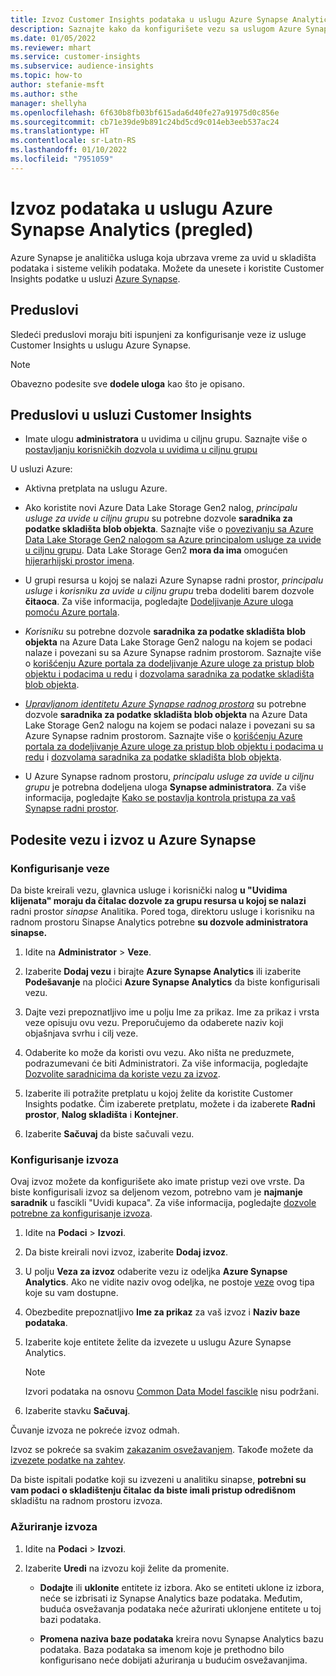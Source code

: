 ```yaml
---
title: Izvoz Customer Insights podataka u uslugu Azure Synapse Analytics
description: Saznajte kako da konfigurišete vezu sa uslugom Azure Synapse Analytics.
ms.date: 01/05/2022
ms.reviewer: mhart
ms.service: customer-insights
ms.subservice: audience-insights
ms.topic: how-to
author: stefanie-msft
ms.author: sthe
manager: shellyha
ms.openlocfilehash: 6f630b8fb03bf615ada6d40fe27a91975d0c856e
ms.sourcegitcommit: cb71e39de9b891c24bd5cd9c014eb3eeb537ac24
ms.translationtype: HT
ms.contentlocale: sr-Latn-RS
ms.lasthandoff: 01/10/2022
ms.locfileid: "7951059"
---
```

# <a name="export-data-to-azure-synapse-analytics-preview"></a>Izvoz podataka u uslugu Azure Synapse Analytics (pregled)

Azure Synapse je analitička usluga koja ubrzava vreme za uvid u skladišta podataka i sisteme velikih podataka. Možete da unesete i koristite Customer Insights podatke u usluzi [Azure Synapse](/azure/synapse-analytics/overview-what-is).

## <a name="prerequisites"></a>Preduslovi

Sledeći preduslovi moraju biti ispunjeni za konfigurisanje veze iz usluge Customer Insights u uslugu Azure Synapse.

> [!NOTE]
> Obavezno podesite sve **dodele uloga** kao što je opisano.  

## <a name="prerequisites-in-customer-insights"></a>Preduslovi u usluzi Customer Insights

* Imate ulogu **administratora** u uvidima u ciljnu grupu. Saznajte više o [postavljanju korisničkih dozvola u uvidima u ciljnu grupu](permissions.md#assign-roles-and-permissions)

U usluzi Azure: 

- Aktivna pretplata na uslugu Azure.

- Ako koristite novi Azure Data Lake Storage Gen2 nalog, *principalu usluge za uvide u ciljnu grupu* su potrebne dozvole **saradnika za podatke skladišta blob objekta**. Saznajte više o [povezivanju sa Azure Data Lake Storage Gen2 nalogom sa Azure principalom usluge za uvide u ciljnu grupu](connect-service-principal.md). Data Lake Storage Gen2 **mora da ima** omogućen [hijerarhijski prostor imena](/azure/storage/blobs/data-lake-storage-namespace).

- U grupi resursa u kojoj se nalazi Azure Synapse radni prostor, *principalu usluge* i *korisniku za uvide u ciljnu grupu* treba dodeliti barem dozvole **čitaoca**. Za više informacija, pogledajte [Dodeljivanje Azure uloga pomoću Azure portala](/azure/role-based-access-control/role-assignments-portal).

- *Korisniku* su potrebne dozvole **saradnika za podatke skladišta blob objekta** na Azure Data Lake Storage Gen2 nalogu na kojem se podaci nalaze i povezani su sa Azure Synapse radnim prostorom. Saznajte više o [korišćenju Azure portala za dodeljivanje Azure uloge za pristup blob objektu i podacima u redu](/azure/storage/common/storage-auth-aad-rbac-portal) i [dozvolama saradnika za podatke skladišta blob objekta](/azure/role-based-access-control/built-in-roles#storage-blob-data-contributor).

- *[Upravljanom identitetu Azure Synapse radnog prostora](/azure/synapse-analytics/security/synapse-workspace-managed-identity)* su potrebne dozvole **saradnika za podatke skladišta blob objekta** na Azure Data Lake Storage Gen2 nalogu na kojem se podaci nalaze i povezani su sa Azure Synapse radnim prostorom. Saznajte više o [korišćenju Azure portala za dodeljivanje Azure uloge za pristup blob objektu i podacima u redu](/azure/storage/common/storage-auth-aad-rbac-portal) i [dozvolama saradnika za podatke skladišta blob objekta](/azure/role-based-access-control/built-in-roles#storage-blob-data-contributor).

- U Azure Synapse radnom prostoru, *principalu usluge za uvide u ciljnu grupu* je potrebna dodeljena uloga **Synapse administratora**. Za više informacija, pogledajte [Kako se postavlja kontrola pristupa za vaš Synapse radni prostor](/azure/synapse-analytics/security/how-to-set-up-access-control).

## <a name="set-up-the-connection-and-export-to-azure-synapse"></a>Podesite vezu i izvoz u Azure Synapse

### <a name="configure-a-connection"></a>Konfigurisanje veze

Da biste kreirali vezu, glavnica usluge i korisnički nalog **u "Uvidima klijenata" moraju da čitalac dozvole za grupu resursa u kojoj se nalazi** radni prostor *sinapse* Analitika. Pored toga, direktoru usluge i korisniku na radnom prostoru Sinapse Analytics potrebne **su dozvole administratora sinapse.** 

1. Idite na **Administrator** > **Veze**.

1. Izaberite **Dodaj vezu** i birajte **Azure Synapse Analytics** ili izaberite **Podešavanje** na pločici **Azure Synapse Analytics** da biste konfigurisali vezu.

1. Dajte vezi prepoznatljivo ime u polju Ime za prikaz. Ime za prikaz i vrsta veze opisuju ovu vezu. Preporučujemo da odaberete naziv koji objašnjava svrhu i cilj veze.

1. Odaberite ko može da koristi ovu vezu. Ako ništa ne preduzmete, podrazumevani će biti Administratori. Za više informacija, pogledajte [Dozvolite saradnicima da koriste vezu za izvoz](connections.md#allow-contributors-to-use-a-connection-for-exports).

1. Izaberite ili potražite pretplatu u kojoj želite da koristite Customer Insights podatke. Čim izaberete pretplatu, možete i da izaberete **Radni prostor**, **Nalog skladišta** i **Kontejner**.

1. Izaberite **Sačuvaj** da biste sačuvali vezu.

### <a name="configure-an-export"></a>Konfigurisanje izvoza

Ovaj izvoz možete da konfigurišete ako imate pristup vezi ove vrste. Da biste konfigurisali izvoz sa deljenom vezom, potrebno vam je **najmanje saradnik** u fascikli "Uvidi kupaca". Za više informacija, pogledajte [dozvole potrebne za konfigurisanje izvoza](export-destinations.md#set-up-a-new-export).

1. Idite na **Podaci** > **Izvozi**.

1. Da biste kreirali novi izvoz, izaberite **Dodaj izvoz**.

1. U polju **Veza za izvoz** odaberite vezu iz odeljka **Azure Synapse Analytics**. Ako ne vidite naziv ovog odeljka, ne postoje [veze](connections.md) ovog tipa koje su vam dostupne.

1. Obezbedite prepoznatljivo **Ime za prikaz** za vaš izvoz i **Naziv baze podataka**.

1. Izaberite koje entitete želite da izvezete u uslugu Azure Synapse Analytics.
   > [!NOTE]
   > Izvori podataka na osnovu [Common Data Model fascikle](connect-common-data-model.md) nisu podržani.

2. Izaberite stavku **Sačuvaj**.

Čuvanje izvoza ne pokreće izvoz odmah.

Izvoz se pokreće sa svakim [zakazanim osvežavanjem](system.md#schedule-tab). Takođe možete da [izvezete podatke na zahtev](export-destinations.md#run-exports-on-demand).

Da biste ispitali podatke koji su izvezeni u analitiku sinapse, **potrebni su vam podaci o skladištenju čitalac da biste imali pristup odredišnom** skladištu na radnom prostoru izvoza. 

### <a name="update-an-export"></a>Ažuriranje izvoza

1. Idite na **Podaci** > **Izvozi**.

1. Izaberite **Uredi** na izvozu koji želite da promenite.

   - **Dodajte** ili **uklonite** entitete iz izbora. Ako se entiteti uklone iz izbora, neće se izbrisati iz Synapse Analytics baze podataka. Međutim, buduća osvežavanja podataka neće ažurirati uklonjene entitete u toj bazi podataka.

   - **Promena naziva baze podataka** kreira novu Synapse Analytics bazu podataka. Baza podataka sa imenom koje je prethodno bilo konfigurisano neće dobijati ažuriranja u budućim osvežavanjima.
